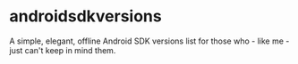 # androidsdkversions
A simple, elegant, offline Android SDK versions list for those who - like me - just can't keep in mind them.
